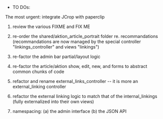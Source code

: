 - TO DOs:

The most urgent: integrate JCrop with paperclip


1. review the various FIXME and FIX ME
2. re-order the shared/aktion_article_portrait folder re. recommandations (recommandations are now managed by the special controller "linkings_controller" and views "linkings")
3. re-factor the admin bar partial/layout logic
4. re-factor the article/aktion show, edit, new, and forms to abstract common chunks of code
5. refactor and rename external_links_controller -- it is more an external_linking controller
6. refactor the external linking logic to match that of the internal_linkings (fully externalized into their own views)

7. namespacing:
(a) the admin interface
(b) the JSON API
